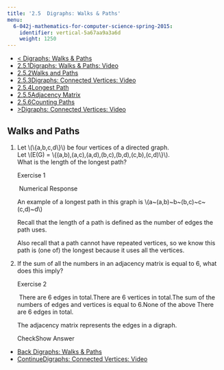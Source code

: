 ```yaml
---
title: '2.5  Digraphs: Walks & Paths'
menu:
  6-042j-mathematics-for-computer-science-spring-2015:
    identifier: vertical-5a67aa9a3a6d
    weight: 1250
---
```

*   [< Digraphs: Walks & Paths](/courses/electrical-engineering-and-computer-science/6-042j-mathematics-for-computer-science-spring-2015/structures/tp6-3)
*   [2.5.1Digraphs: Walks & Paths: Video](/courses/electrical-engineering-and-computer-science/6-042j-mathematics-for-computer-science-spring-2015/structures/tp6-3)
*   [2.5.2Walks and Paths](/courses/electrical-engineering-and-computer-science/6-042j-mathematics-for-computer-science-spring-2015/structures/tp6-3/vertical-5a67aa9a3a6d)
*   [2.5.3Digraphs: Connected Vertices: Video](/courses/electrical-engineering-and-computer-science/6-042j-mathematics-for-computer-science-spring-2015/structures/tp6-3/vertical-2c95b0b170e2)
*   [2.5.4Longest Path](/courses/electrical-engineering-and-computer-science/6-042j-mathematics-for-computer-science-spring-2015/structures/tp6-3/vertical-588ea67bd5d7)
*   [2.5.5Adjacency Matrix](/courses/electrical-engineering-and-computer-science/6-042j-mathematics-for-computer-science-spring-2015/structures/tp6-3/adjacency-matrix)
*   [2.5.6Counting Paths](/courses/electrical-engineering-and-computer-science/6-042j-mathematics-for-computer-science-spring-2015/structures/tp6-3/counting-paths)
*   [\>Digraphs: Connected Vertices: Video](/courses/electrical-engineering-and-computer-science/6-042j-mathematics-for-computer-science-spring-2015/structures/tp6-3/vertical-2c95b0b170e2)

Walks and Paths
---------------

  

1.  Let \\(\\{a,b,c,d\\}\\) be four vertices of a directed graph.  
    Let \\(E(G) = \\{(a,b),(a,c),(a,d),(b,c),(b,d),(c,b),(c,d)\\}\\).  
    What is the length of the longest path?
    
    Exercise 1
    
    &nbsp;Numerical Response&nbsp;
    
    An example of a longest path in this graph is \\(a~(a,b)~b~(b,c)~c~(c,d)~d\\)
    
    Recall that the length of a path is defined as the number of edges the path uses.
    
    Also recall that a path cannot have repeated vertices, so we know this path is (one of) the longest because it uses all the vertices.
    
  
3.  If the sum of all the numbers in an adjacency matrix is equal to 6, what does this imply?
    
    Exercise 2
    
    &nbsp;There are 6 edges in total.There are 6 vertices in total.The sum of the numbers of edges and vertices is equal to 6.None of the above There are 6 edges in total.&nbsp;
    
    The adjacency matrix represents the edges in a digraph.
    
    CheckShow Answer
    

*   [Back Digraphs: Walks & Paths](/courses/electrical-engineering-and-computer-science/6-042j-mathematics-for-computer-science-spring-2015/structures/tp6-3)
*   [ContinueDigraphs: Connected Vertices: Video](/courses/electrical-engineering-and-computer-science/6-042j-mathematics-for-computer-science-spring-2015/structures/tp6-3/vertical-2c95b0b170e2)